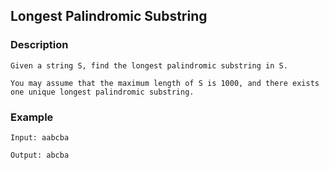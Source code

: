 ## Longest Palindromic Substring

### Description

```
Given a string S, find the longest palindromic substring in S. 

You may assume that the maximum length of S is 1000, and there exists one unique longest palindromic substring.
```

### Example

```
Input: aabcba

Output: abcba
```

